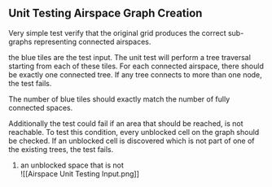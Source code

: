 Unit Testing Airspace Graph Creation
--

Very simple test verify that the original grid produces the correct sub-graphs representing connected airspaces.  

the blue tiles are the test input.  The unit test will perform a tree traversal starting from each of these tiles.   For each connected airspace, there should be exactly one connected tree. If any tree connects to more than one node, the test fails.  

The number of blue tiles should exactly match the number of fully connected spaces.

Additionally the test could fail if an area that should be reached, is not reachable.  To test this condition, every unblocked cell on the graph should be checked.  If an unblocked cell is discovered which is not part of one of the existing trees, the test fails.
1. an unblocked space that is not  
![[Airspace Unit Testing Input.png]]
